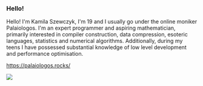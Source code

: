 ### Hello!

Hello! I'm Kamila Szewczyk, I'm 19 and I usually go under the online moniker Palaiologos.
I'm an expert programmer and aspiring mathematician, primarily interested in compiler construction, data compression, esoteric languages, statistics and numerical algorithms. Additionally, during my teens I have possessed substantial knowledge of low level development and performance optimisation.

https://palaiologos.rocks/

![](https://komarev.com/ghpvc/?username=kspalaiologos&color=ff69b4)
